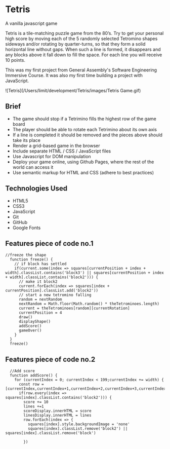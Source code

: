 # Tetris
A vanilla javascript game

Tetris is a tile-matching puzzle game from the 80’s. Try to get your personal high score by moving each of the 5 randomly selected Tetromino shapes sideways and/or rotating by quarter-turns, so that they form a solid horizontal line without gaps. When such a line is formed, it disappears and any blocks above it fall down to fill the space. For each line you will receive 10 points.
 
This was my first project from General Assembly's Software Engineering Immersive Course. It was also my first time building a project with JavaScript.

![Tetris](/Users/limit/development/Tetris/images/Tetris Game.gif)


<h2>Brief</h2>
 
* The game should stop if a Tetrimino fills the highest row of the game board
* The player should be able to rotate each Tetrimino about its own axis
* If a line is completed it should be removed and the pieces above should take its place
* Render a grid-based game in the browser
* Include separate HTML / CSS / JavaScript files
* Use Javascript for DOM manipulation
* Deploy your game online, using Github Pages, where the rest of the world can access it
* Use semantic markup for HTML and CSS (adhere to best practices)

<h2>Technologies Used</h2>

* HTML5
* CSS3
* JavaScript
* Git
* GitHub
* Google Fonts

<h2>Features piece of code no.1</h2>


```
//freeze the shape
  function freeze() {
    // if block has settled
    if(current.some(index => squares[currentPosition + index + width].classList.contains('block3') || squares[currentPosition + index + width].classList.contains('block2'))) {
      // make it block2
      current.forEach(index => squares[index + currentPosition].classList.add('block2'))
      // start a new tetromino falling
      random = nextRandom
      nextRandom = Math.floor(Math.random() * theTetrominoes.length)
      current = theTetrominoes[random][currentRotation]
      currentPosition = 4
      draw()
      displayShape()
      addScore()
      gameOver()
    }
  }
  freeze()

```

<h2>Features piece of code no.2</h2>


```
  //Add score
  function addScore() {
    for (currentIndex = 0; currentIndex < 199;currentIndex += width) {
      const row = [currentIndex,currentIndex+1,currentIndex+2,currentIndex+3,currentIndex+4,currentIndex+5,currentIndex+6,currentIndex+7,currentIndex+8,currentIndex+9]
      if(row.every(index => squares[index].classList.contains('block2'))) {
        score += 10
        lines +=1
        scoreDisplay.innerHTML = score
        linesDisplay.innerHTML = lines
        row.forEach(index => {
          squares[index].style.backgroundImage = 'none'
          squares[index].classList.remove('block2') || squares[index].classList.remove('block')

        })

```
